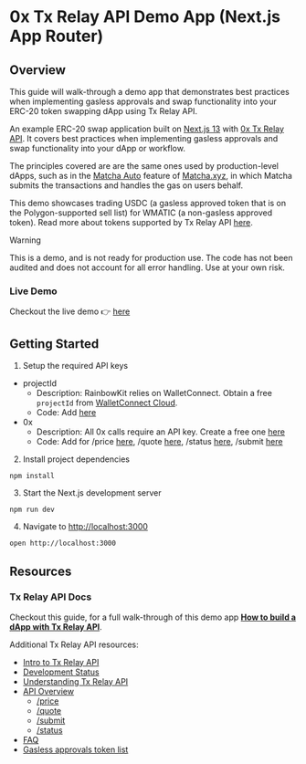 # 0x Tx Relay API Demo App (Next.js App Router)

## Overview

This guide will walk-through a demo app that demonstrates best practices when implementing gasless approvals and swap functionality into your ERC-20 token swapping dApp using Tx Relay API.

An example ERC-20 swap application built on [Next.js 13](https://nextjs.org/) with [0x Tx Relay API](https://0x.org/docs/tx-relay-api/introduction). It covers best practices when implementing gasless approvals and swap functionality into your dApp or workflow.

The principles covered are are the same ones used by production-level dApps, such as in the [Matcha Auto](https://help.matcha.xyz/en/articles/7939087-what-is-matcha-auto) feature of [Matcha.xyz](https://matcha.xyz/), in which Matcha submits the transactions and handles the gas on users behalf.

This demo showcases trading USDC (a gasless approved token that is on the Polygon-supported sell list) for WMATIC (a non-gasless approved token). Read more about tokens supported by Tx Relay API [here](https://0x.org/docs/tx-relay-api/guides/build-a-dapp-with-tx-relay-api#-token-lists). 

> [!WARNING]  
> This is a demo, and is not ready for production use. The code has not been audited and does not account for all error handling. Use at your own risk.

### Live Demo

Checkout the live demo 👉 [here](https://0x-examples.vercel.app/)


## Getting Started

1. Setup the required API keys

- projectId
  - Description: RainbowKit relies on WalletConnect. Obtain a free `projectId` from [WalletConnect Cloud](https://cloud.walletconnect.com/app).
  - Code: Add [here](https://github.com/0xProject/0x-examples/blob/main/tx-relay-next-app/app/providers.tsx#L39)
- 0x
  - Description: All 0x calls require an API key. Create a free one [here](https://0x.org/docs/introduction/getting-started)
  - Code: Add for /price [here](https://github.com/0xProject/0x-examples/blob/main/tx-relay-next-app/app/api/price/route.ts#L11), /quote [here](https://github.com/0xProject/0x-examples/blob/main/tx-relay-next-app/app/api/quote/route.ts#L11), /status [here](https://github.com/0xProject/0x-examples/blob/main/tx-relay-next-app/app/api/status/route.ts#L14), /submit [here](https://github.com/0xProject/0x-examples/blob/main/tx-relay-next-app/app/api/submit/route.ts#L11)

2. Install project dependencies

```
npm install
```

3. Start the Next.js development server

```
npm run dev
```

4. Navigate to [http://localhost:3000](http://localhost:3000)

```
open http://localhost:3000
```

## Resources

### Tx Relay API Docs

Checkout this guide, for a full walk-through of this demo app [**How to build a dApp with Tx Relay API**](https://0x.org/docs/tx-relay-api/guides/build-a-dapp-with-tx-relay-api).

Additional Tx Relay API resources:

- [Intro to Tx Relay API](https://0x.org/docs/tx-relay-api/introduction)
- [Development Status](https://0x.org/docs/tx-relay-api/development-status)
- [Understanding Tx Relay API](https://0x.org/docs/tx-relay-api/guides/understanding-tx-relay-api)
- [API Overview](https://0x.org/docs/tx-relay-api/api-references/overview)
  - [/price](https://0x.org/docs/tx-relay-api/api-references/get-tx-relay-v1-swap-price)
  - [/quote](https://0x.org/docs/tx-relay-api/api-references/get-tx-relay-v1-swap-quote)
  - [/submit](https://0x.org/docs/tx-relay-api/api-references/post-tx-relay-v1-swap-submit)
  - [/status](https://0x.org/docs/tx-relay-api/api-references/get-tx-relay-v1-swap-status-trade-hash)
- [FAQ](https://0x.org/docs/tx-relay-api/tx-relay-faq)
- [Gasless approvals token list](https://0x.org/docs/tx-relay-api/gasless-approvals-token-list)
